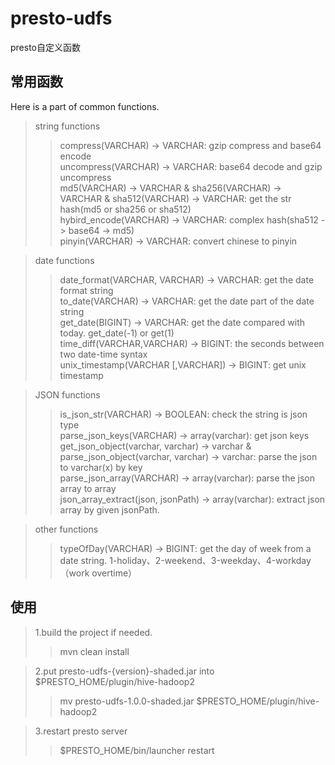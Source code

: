 # presto-udfs
presto自定义函数
## 常用函数
  
  Here is a part of common functions.
  
  >string functions
  >>compress(VARCHAR) -> VARCHAR: gzip compress and base64 encode  
  >>uncompress(VARCHAR) -> VARCHAR: base64 decode and gzip uncompress  
  >>md5(VARCHAR) -> VARCHAR & sha256(VARCHAR) -> VARCHAR & sha512(VARCHAR) -> VARCHAR: get the str hash(md5 or sha256 or sha512)   
  >>hybird_encode(VARCHAR) -> VARCHAR: complex hash(sha512 -> base64 -> md5)   
  >>pinyin(VARCHAR) -> VARCHAR: convert chinese to pinyin	  
  
  >date functions
  >>date_format(VARCHAR, VARCHAR) -> VARCHAR: get the date format string   
  >>to_date(VARCHAR) -> VARCHAR: get the date part of the date string   
  >>get_date(BIGINT) -> VARCHAR: get the date compared with today. get_date(-1) or get(1)   
  >>time_diff(VARCHAR,VARCHAR) -> BIGINT: the seconds between two date-time syntax   
  >>unix_timestamp(VARCHAR [,VARCHAR]) -> BIGINT: get unix timestamp   
  
  >JSON functions
  >> is_json_str(VARCHAR) -> BOOLEAN: check the string is json type  
  >> parse_json_keys(VARCHAR) -> array(varchar): get json keys  
  >> get_json_object(varchar, varchar) -> varchar & parse_json_object(varchar, varchar) -> varchar: parse the json to varchar(x) by key  
  >> parse_json_array(VARCHAR) -> array(varchar): parse the json array to array  
  >> json_array_extract(json, jsonPath) -> array(varchar): extract json array by given jsonPath.  
  
  >other functions
  >> typeOfDay(VARCHAR) -> BIGINT: get the day of week from a date string. 1-holiday、2-weekend、3-weekday、4-workday（work overtime）  
  
## 使用
  >1.build the project if needed.  
  >> mvn clean install  
  
  >2.put presto-udfs-{version}-shaded.jar into $PRESTO_HOME/plugin/hive-hadoop2  
  >> mv presto-udfs-1.0.0-shaded.jar $PRESTO_HOME/plugin/hive-hadoop2  
  
  >3.restart presto server  
  >> $PRESTO_HOME/bin/launcher restart  
  
